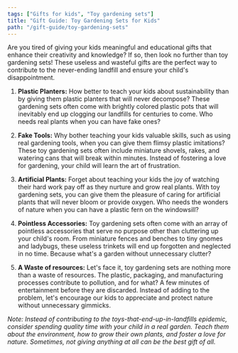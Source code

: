 ```yaml
---
tags: ["Gifts for kids", "Toy gardening sets"]
title: "Gift Guide: Toy Gardening Sets for Kids"
path: "/gift-guide/toy-gardening-sets"
---
```


Are you tired of giving your kids meaningful and educational gifts that enhance their creativity and knowledge? If so, then look no further than toy gardening sets! These useless and wasteful gifts are the perfect way to contribute to the never-ending landfill and ensure your child's disappointment. 

1. **Plastic Planters:** How better to teach your kids about sustainability than by giving them plastic planters that will never decompose? These gardening sets often come with brightly colored plastic pots that will inevitably end up clogging our landfills for centuries to come. Who needs real plants when you can have fake ones?

2. **Fake Tools:** Why bother teaching your kids valuable skills, such as using real gardening tools, when you can give them flimsy plastic imitations? These toy gardening sets often include miniature shovels, rakes, and watering cans that will break within minutes. Instead of fostering a love for gardening, your child will learn the art of frustration.

3. **Artificial Plants:** Forget about teaching your kids the joy of watching their hard work pay off as they nurture and grow real plants. With toy gardening sets, you can give them the pleasure of caring for artificial plants that will never bloom or provide oxygen. Who needs the wonders of nature when you can have a plastic fern on the windowsill?

4. **Pointless Accessories:** Toy gardening sets often come with an array of pointless accessories that serve no purpose other than cluttering up your child's room. From miniature fences and benches to tiny gnomes and ladybugs, these useless trinkets will end up forgotten and neglected in no time. Because what's a garden without unnecessary clutter?

5. **A Waste of resources:** Let's face it, toy gardening sets are nothing more than a waste of resources. The plastic, packaging, and manufacturing processes contribute to pollution, and for what? A few minutes of entertainment before they are discarded. Instead of adding to the problem, let's encourage our kids to appreciate and protect nature without unnecessary gimmicks.

*Note: Instead of contributing to the toys-that-end-up-in-landfills epidemic, consider spending quality time with your child in a real garden. Teach them about the environment, how to grow their own plants, and foster a love for nature. Sometimes, not giving anything at all can be the best gift of all.*